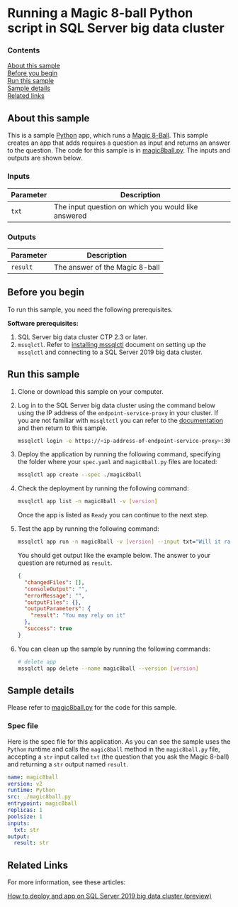 # Running a Magic 8-ball Python script in SQL Server big data cluster

### Contents

[About this sample](#about-this-sample)<br/>
[Before you begin](#before-you-begin)<br/>
[Run this sample](#run-this-sample)<br/>
[Sample details](#sample-details)<br/>
[Related links](#related-links)<br/>

<a name=about-this-sample></a>

## About this sample

This is a sample [Python](https://www.python.org/) app, which runs a [Magic 8-Ball](https://en.wikipedia.org/wiki/Magic_8-Ball). This sample creates an app that adds requires a question as input and returns an answer to the question. The code for this sample is in [magic8ball.py](magic8ball.py). The inputs and outputs are shown below.

### Inputs
|Parameter|Description|
|-|-|
|`txt`|The input question on which you would like answered|

### Outputs
|Parameter|Description|
|-|-|
|`result`|The answer of the Magic 8-ball|


<a name=before-you-begin></a>

## Before you begin

To run this sample, you need the following prerequisites.

**Software prerequisites:**

1. SQL Server big data cluster CTP 2.3 or later.
2. `mssqlctl`. Refer to [installing mssqlctl](https://docs.microsoft.com/en-us/sql/big-data-cluster/deploy-install-mssqlctl?view=sqlallproducts-allversions) document on setting up the `mssqlctl` and connecting to a SQL Server 2019 big data cluster.

<a name=run-this-sample></a>

## Run this sample

1. Clone or download this sample on your computer.
2. Log in to the SQL Server big data cluster using the command below using the IP address of the `endpoint-service-proxy` in your cluster. If you are not familiar with `mssqltctl` you can refer to the [documentation](https://docs.microsoft.com/en-us/sql/big-data-cluster/big-data-cluster-create-apps?view=sqlallproducts-allversions) and then return to this sample.

    ```bash
    mssqlctl login -e https://<ip-address-of-endpoint-service-proxy>:30777 -u <user-name> -p <password>
    ```
3. Deploy the application by running the following command, specifying the folder where your `spec.yaml` and `magic8ball.py` files are located:
    ```bash
    mssqlctl app create --spec ./magic8ball
    ```
4. Check the deployment by running the following command:
    ```bash
    mssqlctl app list -n magic8ball -v [version]
    ```
    Once the app is listed as `Ready` you can continue to the next step.
5. Test the app by running the following command:
    ```bash
    mssqlctl app run -n magic8ball -v [version] --input txt="Will it rain tomorrow?"
    ```
    You should get output like the example below. The answer to your question are returned as `result`.
    ```json
    {
      "changedFiles": [],
      "consoleOutput": "",
      "errorMessage": "",
      "outputFiles": {},
      "outputParameters": {
        "result": "You may rely on it"
      },
      "success": true
    }
    ```
6. You can clean up the sample by running the following commands:
    ```bash
    # delete app
    mssqlctl app delete --name magic8ball --version [version]
    ```

<a name=sample-details></a>

## Sample details

Please refer to [magic8ball.py](magic8ball.py) for the code for this sample.

### Spec file
Here is the spec file for this application. As you can see the sample uses the `Python` runtime and calls the `magic8ball` method in the `magic8ball.py` file, accepting a `str` input called `txt` (the question that you ask the Magic 8-ball) and returning a `str` output named `result`.

```yaml
name: magic8ball
version: v2
runtime: Python
src: ./magic8ball.py
entrypoint: magic8ball
replicas: 1
poolsize: 1
inputs:
  txt: str
output:
  result: str
```

<a name=related-links></a>

## Related Links
For more information, see these articles:

[How to deploy and app on SQL Server 2019 big data cluster (preview)](https://docs.microsoft.com/en-us/sql/big-data-cluster/big-data-cluster-create-apps?view=sqlallproducts-allversions)